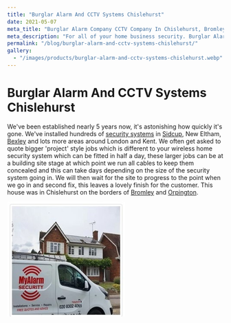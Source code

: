 ```yaml
---
title: "Burglar Alarm And CCTV Systems Chislehurst"
date: 2021-05-07
meta_title: "Burglar Alarm Company CCTV Company In Chislehurst, Bromley - MyAlarm Security"
meta_description: "For all of your home business security. Burglar Alarm Servicing, Burglar Alarm Installation, Alarm Battery and CCTV in Chislehurst, Bromley call 020 8302 4065"
permalink: "/blog/burglar-alarm-and-cctv-systems-chislehurst/"
gallery:
  - "/images/products/burglar-alarm-and-cctv-systems-chislehurst.webp"
---
```


# Burglar Alarm And CCTV Systems Chislehurst 

We\'ve been established nearly 5 years now, it\'s astonishing how quickly it\'s gone. We\'ve installed hundreds of [security systems](/categories/burglar-alarms/) in [Sidcup](/pages/sidcup/), New Eltham, [Bexley](/pages/bexley/) and lots more areas around London and Kent. We often get asked to quote bigger \'project\' style jobs which is different to your wireless home security system which can be fitted in half a day, these larger jobs can be at a building site stage at which point we run all cables to keep them concealed and this can take days depending on the size of the security system going in. We will then wait for the site to progress to the point when we go in and second fix, this leaves a lovely finish for the customer. This house was in Chislehurst on the borders of [Bromley](/pages/bromley/) and [Orpington](/pages/orpington/).

![Burglar Alarm And CCTV Systems Chislehurst](/images/news/news-burglar-alarm-and-cctv-systems-chislehurst-z3lxvjze4mjv5v6op5rw.jpg)